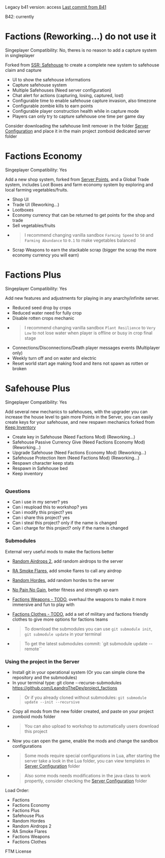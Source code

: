 Legacy b41 version: access [Last commit from B41](https://github.com/LeandroTheDev/project_factions/tree/25b168e77add44a12f5f35f02ec0fd80618451be)

B42: currently
# Factions (Reworking...) do not use it
Singeplayer Compatibility: No, theres is no reason to add a capture system in singleplayer

Forked from [SSR: Safehouse](https://steamcommunity.com/sharedfiles/filedetails/?id=1178772929&searchtext=Safehouse) to create a complete new system to safehouse claim and capture

- UI to show the safehouse informations
- Capture safehouse system
- Multiple Safehouses (Need server configuration)
- Chat alert for actions (capturing, losing, captured, lost)
- Configurable time to enable safehouse capture invasion, also timezone
- Configurable zombie kills to earn points
- Configurable player construction health while in capture mode
- Players can only try to capture safehouse one time per game day

Consider downloading the safehouse limit remover in the folder [Server Configuration](https://github.com/LeandroTheDev/project_factions/tree/main/Server%20Configuration) and place it in the main project zomboid dedicated server folder

# Factions Economy
Singeplayer Compatibility: Yes

Add a new shop system, forked from [Server Points](https://steamcommunity.com/sharedfiles/filedetails/?id=2823055977&searchtext=Server+Points), and a Global Trade system, includes Loot Boxes and farm economy system by exploring and local farming vegetables/fruits.

- Shop UI
- Trade UI (Reworking...)
- Lootboxes
- Economy currency that can be returned to get points for the shop and trade
- Sell vegetables/fruits
- > I recommend changing vanilla sandbox ``Farming Speed`` to ``50`` and ``Farming Abundance`` to ``0.1`` to make vegetables balanced
- Scrap Weapons to earn the stackable scrap (bigger the scrap the more economy currency you will earn)

# Factions Plus
Singeplayer Compatibility: Yes

Add new features and adjustments for playing in any anarchy/infinite server.

- Reduced seed drop by crops
- Reduced water need for fully crop
- Disable rotten crops mechanic
- > I recommend changing vanilla sandbox ``Plant Resilience`` to ``Very Low`` to not lose water when player is offline or busy in crop final stage
- Connections/Disconnections/Death player messages events (Multiplayer only)
- Weekly turn off and on water and electric
- Reset world start age making food and itens not spawn as rotten or broken

# Safehouse Plus
Singeplayer Compatibility: Yes

Add several new mechanics to safehouses, with the upgrader you can increase the house level to gain more Points in the Server, you can easily create keys for your safehouse, and new
respawn mechanics forked from [Keep Inventory](https://steamcommunity.com/sharedfiles/filedetails/?id=2879960829)

- Create key in Safehouse (Need Factions Mod) (Reworking...)
- Safehouse Passive Currency Give (Need Factions Economy Mod) (Reworking...)
- Upgrade Safehouse (Need Factions Economy Mod) (Reworking...)
- Safehouse Protection Item (Need Factions Mod) (Reworking...)
- Respawn character keep stats
- Respawn in Safehouse bed
- Keep inventory

#

### Questions
- Can i use in my server? yes
- Can i reupload this to workshop? yes
- Can i modify this project? yes
- Can i share this project? yes
- Can i steal this project? only if the name is changed
- Can i charge for this project? only if the name is changed

### Submodules
External very useful mods to make the factions better
- [Random Airdrops 2](https://github.com/LeandroTheDev/random_airdrops_2), add random airdrops to the server
- [RA Smoke Flares](https://github.com/LeandroTheDev/ra_smoke_flares), add smoke flares to call any airdrop
- [Random Hordes](https://github.com/LeandroTheDev/random_hordes), add random hordes to the server
- [No Pain No Gain](https://github.com/LeandroTheDev/random_hordes), better fitness and strength xp earn
- [Factions Weapons - TODO](https://github.com/LeandroTheDev/factions_weapons), overhaul the weapons to make it more immersive and fun to play with
- [Factions Clothes - TODO](), add a set of military and factions friendly clothes to give more options for factions teams

- > To download the submodules you can use ``git submodule init``, ``git submodule update`` in your terminal
- > To get the latest submodules commit: `git submodule update --remote``

### Using the project in the Server
- Install git in your operational system (Or you can simple clone the repository and the submodules)
- In your terminal type: git clone --recurse-submodules https://github.com/LeandroTheDev/project_factions
- > Or if you already cloned without submodules: ``git submodule update --init --recursive``
- Copy all mods from the new folder created, and paste on your project zomboid mods folder
- > You can also upload to workshop to automatically users download this project
- Now you can open the game, enable the mods and change the sandbox configurations
- > Some mods require special configurations in Lua, after starting the server take a look in the Lua folder, you can view templates in [Server Configuration](https://github.com/LeandroTheDev/project_factions/tree/main/Server%20Configuration) folder
- > Also some mods needs modifications in the java class to work propertly, consider checking the [Server Configuration](https://github.com/LeandroTheDev/project_factions/tree/main/Server%20Configuration) folder

Load Order:
- Factions
- Factions Economy
- Factions Plus
- Safehouse Plus
- Random Hordes
- Random Airdrops 2
- RA Smoke Flares
- Factions Weapons
- Factions Clothes

FTM License